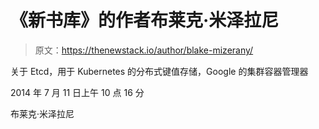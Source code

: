 # 《新书库》的作者布莱克·米泽拉尼

> 原文：<https://thenewstack.io/author/blake-mizerany/>

关于 Etcd，用于 Kubernetes 的分布式键值存储，Google 的集群容器管理器

2014 年 7 月 11 日上午 10 点 16 分

布莱克·米泽拉尼